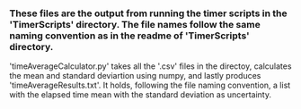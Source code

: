 ### These files are the output from running the timer scripts in the 'TimerScripts' directory. The file names follow the same naming convention as in the readme of 'TimerScripts' directory.

'timeAverageCalculator.py' takes all the '.csv' files in the directoy, calculates the mean and standard deviartion using numpy, and lastly produces 'timeAverageResults.txt'. It holds, following the file naming convention, a list with the elapsed time mean with the standard deviation as uncertainty.

